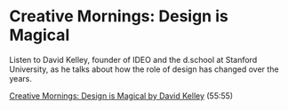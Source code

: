 # Creative Mornings: Design is Magical

Listen to David Kelley, founder of IDEO and the d.school at Stanford University, as he talks about how the role of design has changed over the years.

[Creative Mornings: Design is Magical by David Kelley](https://creativemornings.com/podcast/episodes/david-kelley) (55:55)

